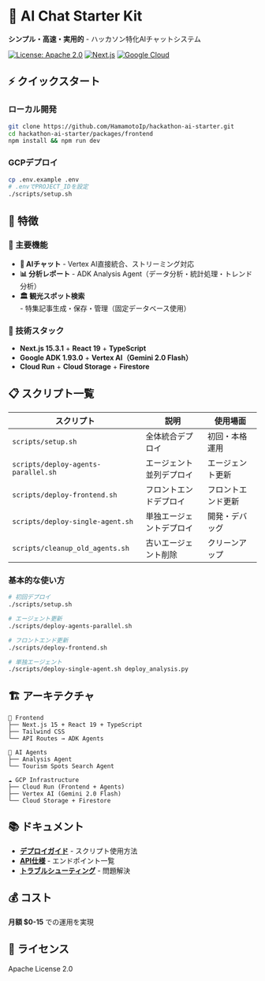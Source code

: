 # 🚀 AI Chat Starter Kit

**シンプル・高速・実用的** - ハッカソン特化AIチャットシステム

[![License: Apache 2.0](https://img.shields.io/badge/License-Apache%202.0-blue.svg)](https://opensource.org/licenses/Apache-2.0)
[![Next.js](https://img.shields.io/badge/Next.js-15.3.1-black)](https://nextjs.org/)
[![Google Cloud](https://img.shields.io/badge/Google%20Cloud-ADK%201.93.0-4285F4)](https://cloud.google.com/vertex-ai)

## ⚡ クイックスタート

### ローカル開発
```bash
git clone https://github.com/HamamotoIp/hackathon-ai-starter.git
cd hackathon-ai-starter/packages/frontend
npm install && npm run dev
```

### GCPデプロイ
```bash
cp .env.example .env
# .envでPROJECT_IDを設定
./scripts/setup.sh
```

## 🎯 特徴

### 🌟 主要機能
- **💬 AIチャット** - Vertex AI直接統合、ストリーミング対応
- **📊 分析レポート** - ADK Analysis Agent（データ分析・統計処理・トレンド分析）
- **🏛️ 観光スポット検索** - 特集記事生成・保存・管理（固定データベース使用）

### 🚀 技術スタック
- **Next.js 15.3.1** + **React 19** + **TypeScript**
- **Google ADK 1.93.0** + **Vertex AI（Gemini 2.0 Flash）**
- **Cloud Run** + **Cloud Storage** + **Firestore**

## 📋 スクリプト一覧

| スクリプト | 説明 | 使用場面 |
|-----------|------|----------|
| `scripts/setup.sh` | 全体統合デプロイ | 初回・本格運用 |
| `scripts/deploy-agents-parallel.sh` | エージェント並列デプロイ | エージェント更新 |
| `scripts/deploy-frontend.sh` | フロントエンドデプロイ | フロントエンド更新 |
| `scripts/deploy-single-agent.sh` | 単独エージェントデプロイ | 開発・デバッグ |
| `scripts/cleanup_old_agents.sh` | 古いエージェント削除 | クリーンアップ |

### 基本的な使い方
```bash
# 初回デプロイ
./scripts/setup.sh

# エージェント更新
./scripts/deploy-agents-parallel.sh

# フロントエンド更新
./scripts/deploy-frontend.sh

# 単独エージェント
./scripts/deploy-single-agent.sh deploy_analysis.py
```

## 🏗️ アーキテクチャ

```
📱 Frontend
├── Next.js 15 + React 19 + TypeScript
├── Tailwind CSS
└── API Routes → ADK Agents

🤖 AI Agents
├── Analysis Agent
└── Tourism Spots Search Agent

☁️ GCP Infrastructure
├── Cloud Run (Frontend + Agents)
├── Vertex AI (Gemini 2.0 Flash)
└── Cloud Storage + Firestore
```

## 📚 ドキュメント

- **[デプロイガイド](./docs/DEPLOYMENT.md)** - スクリプト使用方法
- **[API仕様](./docs/API.md)** - エンドポイント一覧
- **[トラブルシューティング](./docs/TROUBLESHOOTING.md)** - 問題解決

## 💰 コスト

**月額 $0-15** での運用を実現

## 📄 ライセンス

Apache License 2.0

